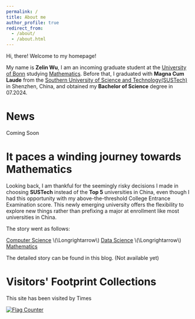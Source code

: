 ```yaml
---
permalink: /
title: About me
author_profile: true
redirect_from: 
  - /about/
  - /about.html
---
```


Hi, there! Welcome to my homepage!

My name is **Zelin Wu**, I am an incoming graduate student at the [University of Bonn](https://www.uni-bonn.de/en) studying [Mathematics](https://www.mathematics.uni-bonn.de/studium/en/study-programs/master-program-mathematics). Before that, I graduated with **Magna Cum Laude** from the [Southern University of Science and Technology(SUSTech)](https://www.sustech.edu.cn/en/) in Shenzhen, China, and obtained my **Bachelor of Science** degree in 07.2024.



News
======
Coming Soon



It paces a winding journey towards Mathematics
======
Looking back, I am thankful for the seemingly risky decisions I made in choosing **SUSTech** instead of the **Top 5** universities in China, even though I had this opportunity with my above-the-threshold College Entrance Examination score.
This newly emerging university offers the flexibility to explore new things rather than prefixing a major at enrollment like most universities in China.

The story went as follows:

[Computer Science](https://cse.sustech.edu.cn/en/) \\(\Longrightarrow\\) [Data Science](https://stat-ds.sustech.edu.cn/?lang=en-us) \\(\Longrightarrow\\) [Mathematics](https://math.sustech.edu.cn/?lang=en)

The detailed story can be found in this blog. (Not available yet)


Visitors' Footprint Collections
=====

<script async src="//busuanzi.ibruce.info/busuanzi/2.3/busuanzi.pure.mini.js"></script>
<span id="busuanzi_container_site_pv">This site has been visited by <span id="busuanzi_value_site_pv"></span>Times</span>

<a href="https://info.flagcounter.com/575G"><img src="https://s11.flagcounter.com/map/575G/size_m/txt_000000/border_CCCCCC/pageviews_0/viewers_0/flags_0/" alt="Flag Counter" border="0"></a>
